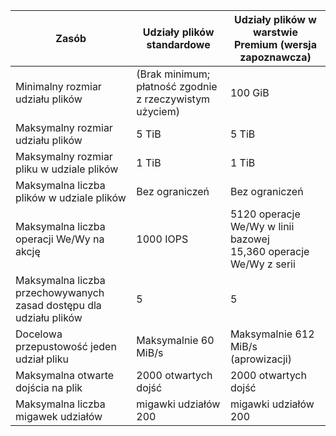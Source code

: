 | Zasób | Udziały plików standardowe | Udziały plików w warstwie Premium (wersja zapoznawcza) |
|----------|---------------|------------------------------------------|
| Minimalny rozmiar udziału plików | (Brak minimum; płatność zgodnie z rzeczywistym użyciem) | 100 GiB |
| Maksymalny rozmiar udziału plików | 5 TiB | 5 TiB |
| Maksymalny rozmiar pliku w udziale plików | 1 TiB | 1 TiB |
| Maksymalna liczba plików w udziale plików | Bez ograniczeń | Bez ograniczeń |
| Maksymalna liczba operacji We/Wy na akcję | 1000 IOPS | 5120 operacje We/Wy w linii bazowej<br />15,360 operacje We/Wy z serii |
| Maksymalna liczba przechowywanych zasad dostępu dla udziału plików | 5 | 5 |
| Docelowa przepustowość jeden udział pliku | Maksymalnie 60 MiB/s | Maksymalnie 612 MiB/s (aprowizacji) |
| Maksymalna otwarte dojścia na plik | 2000 otwartych dojść | 2000 otwartych dojść |
| Maksymalna liczba migawek udziałów | migawki udziałów 200 | migawki udziałów 200 |
